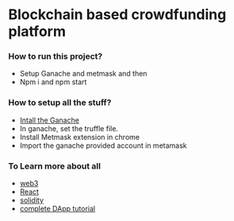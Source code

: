 # Blockchain based crowdfunding platform

### How to run this project?
 * Setup Ganache and metmask and then 
 * Npm i and npm start



### How to setup all the stuff?
   * [Intall the Ganache](https://trufflesuite.com/ganache)
   * In ganache, set the truffle file.
   * Install Metmask extension in chrome
   * Import the ganache provided account in metamask

### To Learn more about all
   * [web3](https://web3js.readthedocs.io/en/v1.8.2/)
   * [React](https://reactjs.org/docs/getting-started.html)
   * [solidity](https://docs.soliditylang.org/en/v0.8.19/)
   * [complete DApp tutorial](https://www.youtube.com/@CodeEater21)
   
